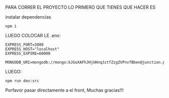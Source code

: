 PARA CORRER EL PROYECTO LO PRIMERO QUE TIENES QUE HACER ES

instalar dependencias
 
 ```
 npm i 
 ```

 LUEGO COLOCAR LE .env:

 ```
EXPRESS_PORT=3000
EXPRESS_HOST="localhost"
EXPRESS_EXPIRE=60000

MONGODB_URI=mongodb://mongo:kJGuXAFhJHjUHnqJztfZzgZVPnvfBben@junction.proxy.rlwy.net:36804
```

LUEGO:
```
npm run dev:src
```

Porfavor pasar directamente a el front, Muchas gracias!!!